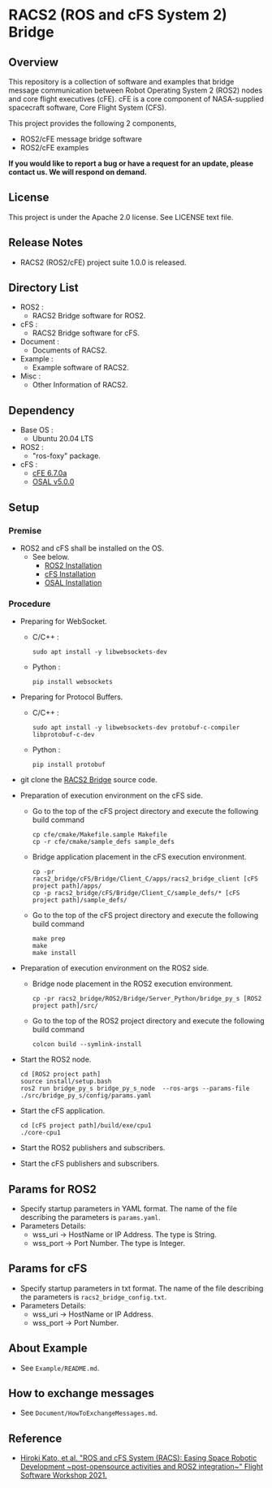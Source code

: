 # RACS2 (ROS and cFS System 2) Bridge

## Overview

This repository is a collection of software and examples that bridge message communication between Robot Operating System 2 (ROS2) nodes and core flight executives (cFE).  cFE is a core component of NASA-supplied spacecraft software, Core Flight System (CFS).

This project provides the following 2 components,

- ROS2/cFE message bridge software
- ROS2/cFE examples

**If you would like to report a bug or have a request for an update, please contact us. We will respond on demand.**

## License

This project is under the Apache 2.0 license. See LICENSE text file.

## Release Notes

- RACS2 (ROS2/cFE) project suite 1.0.0 is released.

## Directory List

- ROS2 :
  - RACS2 Bridge software for ROS2.
- cFS :
  - RACS2 Bridge software for cFS.
- Document :
  - Documents of RACS2.
- Example :
  - Example software of RACS2.
- Misc :
  - Other Information of RACS2.

## Dependency

- Base OS :
  - Ubuntu 20.04 LTS
- ROS2 :
  - "ros-foxy" package.
- cFS : 
  - [cFE 6.7.0a](https://github.com/nasa/cFS/releases/tag/v6.7.0a)
  - [OSAL v5.0.0](https://github.com/nasa/osal/releases/tag/v5.0.0)


## Setup

### Premise

- ROS2 and cFS shall be installed on the OS.
  - See below.
    - [ROS2 Installation](https://docs.ros.org/en/foxy/Installation/Ubuntu-Install-Debians.html)
    - [cFS Installation](https://github.com/nasa/cFE)
    - [OSAL Installation](https://github.com/nasa/osal)

### Procedure

- Preparing for WebSocket.
  - C/C++ :
    ```
    sudo apt install -y libwebsockets-dev
    ```
  - Python :
    ```
    pip install websockets
    ```

- Preparing for Protocol Buffers.
  - C/C++ :
    ```
    sudo apt install -y libwebsockets-dev protobuf-c-compiler libprotobuf-c-dev
    ```
  - Python :
    ```
    pip install protobuf
    ```

- git clone the [RACS2 Bridge](https://github.com/jaxa/racs2_bridge.git) source code.  

- Preparation of execution environment on the cFS side.  
  - Go to the top of the cFS project directory and execute the following build command
    ```
    cp cfe/cmake/Makefile.sample Makefile
    cp -r cfe/cmake/sample_defs sample_defs
    ```

  - Bridge application placement in the cFS execution environment.
    ```
    cp -pr racs2_bridge/cFS/Bridge/Client_C/apps/racs2_bridge_client [cFS project path]/apps/
    cp -p racs2_bridge/cFS/Bridge/Client_C/sample_defs/* [cFS project path]/sample_defs/
    ```

  - Go to the top of the cFS project directory and execute the following build command
    ```
    make prep
    make
    make install
    ```

- Preparation of execution environment on the ROS2 side.   
  - Bridge node placement in the ROS2 execution environment.
    ```
    cp -pr racs2_bridge/ROS2/Bridge/Server_Python/bridge_py_s [ROS2 project path]/src/
    ```
  - Go to the top of the ROS2 project directory and execute the following build command
    ```
    colcon build --symlink-install
    ```

- Start the ROS2 node.
  ```
  cd [ROS2 project path]
  source install/setup.bash
  ros2 run bridge_py_s bridge_py_s_node  --ros-args --params-file ./src/bridge_py_s/config/params.yaml
  ```

- Start the cFS application.
  ```
  cd [cFS project path]/build/exe/cpu1
  ./core-cpu1
  ```

- Start the ROS2 publishers and subscribers.

- Start the cFS publishers and subscribers.

## Params for ROS2

- Specify startup parameters in YAML format. The name of the file describing the parameters is `params.yaml`.
- Parameters Details:
  - wss_uri  -> HostName or IP Address. The type is String.
  - wss_port -> Port Number. The type is Integer.

## Params for cFS 

- Specify startup parameters in txt format. The name of the file describing the parameters is `racs2_bridge_config.txt`.
- Parameters Details:
  - wss_uri  -> HostName or IP Address. 
  - wss_port -> Port Number. 

## About Example

- See `Example/README.md`.

## How to exchange messages

- See `Document/HowToExchangeMessages.md`.

## Reference 

* [Hiroki Kato, et al. "ROS and cFS System (RACS): Easing Space Robotic Development ~post-opensource activities and ROS2 integration~" Flight Software Workshop 2021.](https://drive.google.com/file/d/11L48doT_pRNs7R0hdChPALqJO849TvV2/view?usp=drive_web)

